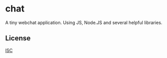 # chat

A tiny webchat application. Using JS, Node.JS and several helpful libraries.

## License

[ISC](LICENCE)
